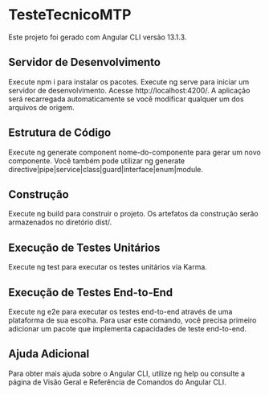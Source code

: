 # TesteTecnicoMTP

Este projeto foi gerado com Angular CLI versão 13.1.3.

## Servidor de Desenvolvimento
Execute npm i para instalar os pacotes. Execute ng serve para iniciar um servidor de desenvolvimento. Acesse http://localhost:4200/. A aplicação será recarregada automaticamente se você modificar qualquer um dos arquivos de origem.

## Estrutura de Código
Execute ng generate component nome-do-componente para gerar um novo componente. Você também pode utilizar ng generate directive|pipe|service|class|guard|interface|enum|module.

## Construção
Execute ng build para construir o projeto. Os artefatos da construção serão armazenados no diretório dist/.

## Execução de Testes Unitários
Execute ng test para executar os testes unitários via Karma.

## Execução de Testes End-to-End
Execute ng e2e para executar os testes end-to-end através de uma plataforma de sua escolha. Para usar este comando, você precisa primeiro adicionar um pacote que implementa capacidades de teste end-to-end.

## Ajuda Adicional
Para obter mais ajuda sobre o Angular CLI, utilize ng help ou consulte a página de Visão Geral e Referência de Comandos do Angular CLI.

